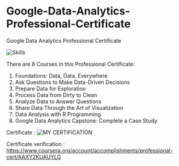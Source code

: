 # Google-Data-Analytics-Professional-Certificate
Google Data Analytics Professional Certificate

![Skills](https://github.com/david-fx/Google-Data-Analytics-Professional-Certificate/assets/171530076/27328c63-fc38-4791-ab96-191605c84367)

There are 8 Courses in this Professional Certificate:
1. Foundations: Data, Data, Everywhere
2. Ask Questions to Make Data-Driven Decisions
3. Prepare Data for Exploration
4. Process Data from Dirty to Clean
5. Analyze Data to Answer Questions
6. Share Data Through the Art of Visualization
7. Data Analysis with R Programming
8. Google Data Analytics Capstone: Complete a Case Study

Certificate :
![MY CERTIFICATION](https://github.com/david-fx/Google-Data-Analytics-Professional-Certificate/assets/171530076/1ba77d5f-85fd-41e6-a157-882eb6afaf90)

Certificate verification : https://www.coursera.org/account/accomplishments/professional-cert/AAXY2KUAUYLG
